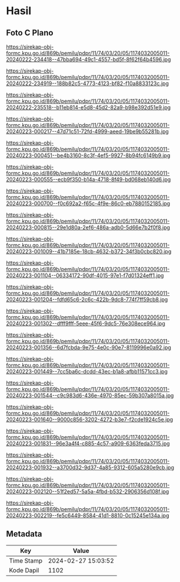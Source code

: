 # Hasil

## Foto C Plano

https://sirekap-obj-formc.kpu.go.id/869b/pemilu/pdpr/11/74/03/20/05/1174032005011-20240222-234418--47bba694-49c1-4557-bd5f-8f62f64b4596.jpg

https://sirekap-obj-formc.kpu.go.id/869b/pemilu/pdpr/11/74/03/20/05/1174032005011-20240222-234919--188b82c5-4773-4123-bf82-f10a8833123c.jpg

https://sirekap-obj-formc.kpu.go.id/869b/pemilu/pdpr/11/74/03/20/05/1174032005011-20240222-235518--b11eb814-e5d8-45d2-82a9-b98e392d51e9.jpg

https://sirekap-obj-formc.kpu.go.id/869b/pemilu/pdpr/11/74/03/20/05/1174032005011-20240223-000217--47d71c51-72fd-4999-aeed-19be9b55281b.jpg

https://sirekap-obj-formc.kpu.go.id/869b/pemilu/pdpr/11/74/03/20/05/1174032005011-20240223-000451--be4b3160-8c3f-4ef5-9927-8b94fc6149b9.jpg

https://sirekap-obj-formc.kpu.go.id/869b/pemilu/pdpr/11/74/03/20/05/1174032005011-20240223-000555--ecb9f350-b14a-4718-8f49-bd068eb140d6.jpg

https://sirekap-obj-formc.kpu.go.id/869b/pemilu/pdpr/11/74/03/20/05/1174032005011-20240223-000700--f0c692a2-f65c-4f9e-86c0-eb7880152185.jpg

https://sirekap-obj-formc.kpu.go.id/869b/pemilu/pdpr/11/74/03/20/05/1174032005011-20240223-000815--29e1d80a-2ef6-486a-adb0-5d66e7b2f0f8.jpg

https://sirekap-obj-formc.kpu.go.id/869b/pemilu/pdpr/11/74/03/20/05/1174032005011-20240223-001009--41b7185e-18cb-4632-b372-34f3b0cbc820.jpg

https://sirekap-obj-formc.kpu.go.id/869b/pemilu/pdpr/11/74/03/20/05/1174032005011-20240223-001104--06334172-90df-4015-97e1-f7d01324eff1.jpg

https://sirekap-obj-formc.kpu.go.id/869b/pemilu/pdpr/11/74/03/20/05/1174032005011-20240223-001204--fdfd65c6-2c6c-422b-9dc8-774f7ff59cb8.jpg

https://sirekap-obj-formc.kpu.go.id/869b/pemilu/pdpr/11/74/03/20/05/1174032005011-20240223-001302--dfff9fff-5eee-45f6-9dc5-76e308ece964.jpg

https://sirekap-obj-formc.kpu.go.id/869b/pemilu/pdpr/11/74/03/20/05/1174032005011-20240223-001356--6d7fcbda-9e75-4e0c-90e7-8119996e0a92.jpg

https://sirekap-obj-formc.kpu.go.id/869b/pemilu/pdpr/11/74/03/20/05/1174032005011-20240223-001449--7cc5ba6c-dcdd-43ec-b1a8-afbb11571cc3.jpg

https://sirekap-obj-formc.kpu.go.id/869b/pemilu/pdpr/11/74/03/20/05/1174032005011-20240223-001544--c9c983d6-436e-4970-85ec-59b307a8015a.jpg

https://sirekap-obj-formc.kpu.go.id/869b/pemilu/pdpr/11/74/03/20/05/1174032005011-20240223-001640--9000c856-3202-4272-b3e7-f2cde1924c5e.jpg

https://sirekap-obj-formc.kpu.go.id/869b/pemilu/pdpr/11/74/03/20/05/1174032005011-20240223-001831--96e3a4f4-c885-4c57-a909-6363feda3715.jpg

https://sirekap-obj-formc.kpu.go.id/869b/pemilu/pdpr/11/74/03/20/05/1174032005011-20240223-001932--a3700d32-9d37-4a85-9312-605a5280e9cb.jpg

https://sirekap-obj-formc.kpu.go.id/869b/pemilu/pdpr/11/74/03/20/05/1174032005011-20240223-002120--51f2ed57-5a5a-4fbd-b532-2906356d108f.jpg

https://sirekap-obj-formc.kpu.go.id/869b/pemilu/pdpr/11/74/03/20/05/1174032005011-20240223-002219--fe5c6449-8584-41d1-8810-0c15245e134a.jpg


## Metadata

| Key        | Value               |
| ---------- | ------------------- |
| Time Stamp | 2024-02-27 15:03:52 |
| Kode Dapil | 1102                |



